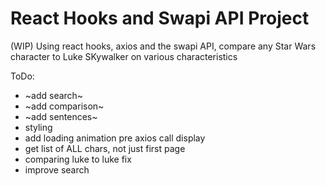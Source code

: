 # React Hooks and Swapi API Project

(WIP) Using react hooks, axios and the swapi API, compare any Star Wars character to Luke SKywalker on various characteristics

ToDo:
- ~add search~
- ~add comparison~
- ~add sentences~
- styling
- add loading animation pre axios call display
- get list of ALL chars, not just first page
- comparing luke to luke fix
- improve search